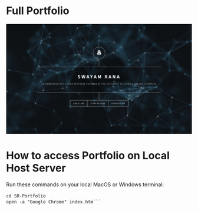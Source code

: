 # Full Portfolio

![alt text](screenshot.png)

# How to access Portfolio on Local Host Server

Run these commands on your local MacOS or Windows terminal:

```git clone  https://github.com/swayamrana/SR-Portfolio.git
cd SR-Portfolio
open -a "Google Chrome" index.htm```

